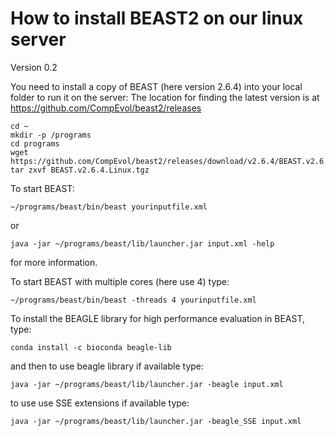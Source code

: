 # How to install BEAST2 on our linux server #
Version 0.2

You need to install a copy of BEAST (here version 2.6.4) into your local folder to run it on the server:
The location for finding the latest version is at https://github.com/CompEvol/beast2/releases
~~~
cd ~
mkdir -p /programs
cd programs
wget https://github.com/CompEvol/beast2/releases/download/v2.6.4/BEAST.v2.6.4.Linux.tgz
tar zxvf BEAST.v2.6.4.Linux.tgz
~~~

To start BEAST:
~~~
~/programs/beast/bin/beast yourinputfile.xml
~~~
or 
~~~
java -jar ~/programs/beast/lib/launcher.jar input.xml -help
~~~
for more information.

To start BEAST with multiple cores (here use 4) type:
~~~
~/programs/beast/bin/beast -threads 4 yourinputfile.xml
~~~

To install the BEAGLE library for high performance evaluation in BEAST, type:

~~~
conda install -c bioconda beagle-lib
~~~
and then to use beagle library if available type:
~~~
java -jar ~/programs/beast/lib/launcher.jar -beagle input.xml
~~~
to use use SSE extensions if available type:
~~~
java -jar ~/programs/beast/lib/launcher.jar -beagle_SSE input.xml
~~~